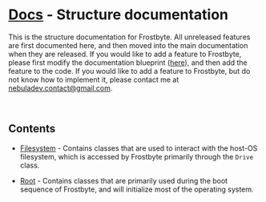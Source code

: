 # [Docs](/docs/README.md) - Structure documentation

This is the structure documentation for Frostbyte. All unreleased features are first documented here, and then moved into the main documentation when they are released. If you would like to add a feature to Frostbyte, please first modify the documentation blueprint ([here](blueprint.md)), and then add the feature to the code. If you would like to add a feature to Frostbyte, but do not know how to implement it, please contact me at [nebuladev.contact@gmail.com](mailto:nebuladev.contact@gmail.com).

<br>

## Contents

- [Filesystem](filesystem/README.md) - Contains classes that are used to interact with the host-OS filesystem, which is accessed by Frostbyte primarily through the `Drive` class.

- [Root](root/README.md) - Contains classes that are primarily used during the boot sequence of Frostbyte, and will initialize most of the operating system.